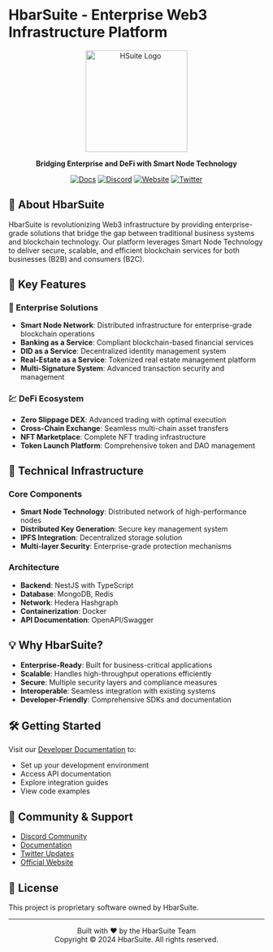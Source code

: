 # HbarSuite - Enterprise Web3 Infrastructure Platform

<p align="center">
  <img src="https://hsuite.finance/wp-content/uploads/2023/08/Hsuite2-300x300.png" width="200" alt="HSuite Logo" />
</p>

<p align="center">
  <strong>Bridging Enterprise and DeFi with Smart Node Technology</strong>
</p>

<p align="center">
  <a href="https://docs.hbarsuite.network/smart-node" target="_blank"><img src="https://img.shields.io/badge/docs-reference-blue.svg" alt="Docs" /></a>
  <a href="https://discord.gg/hbarsuite" target="_blank"><img src="https://img.shields.io/badge/discord-online-brightgreen.svg" alt="Discord"/></a>
  <a href="https://hbarsuite.network" target="_blank"><img src="https://img.shields.io/badge/website-hbarsuite-blue.svg" alt="Website" /></a>
  <a href="https://twitter.com/hbarsuite" target="_blank"><img src="https://img.shields.io/twitter/follow/hbarsuite?style=social" alt="Twitter"/></a>
</p>

## 🌟 About HbarSuite

HbarSuite is revolutionizing Web3 infrastructure by providing enterprise-grade solutions that bridge the gap between traditional business systems and blockchain technology. Our platform leverages Smart Node Technology to deliver secure, scalable, and efficient blockchain services for both businesses (B2B) and consumers (B2C).

## 🚀 Key Features

### 🏢 Enterprise Solutions
- **Smart Node Network**: Distributed infrastructure for enterprise-grade blockchain operations
- **Banking as a Service**: Compliant blockchain-based financial services
- **DID as a Service**: Decentralized identity management system
- **Real-Estate as a Service**: Tokenized real estate management platform
- **Multi-Signature System**: Advanced transaction security and management

### 💹 DeFi Ecosystem
- **Zero Slippage DEX**: Advanced trading with optimal execution
- **Cross-Chain Exchange**: Seamless multi-chain asset transfers
- **NFT Marketplace**: Complete NFT trading infrastructure
- **Token Launch Platform**: Comprehensive token and DAO management

## 🔧 Technical Infrastructure

### Core Components
- **Smart Node Technology**: Distributed network of high-performance nodes
- **Distributed Key Generation**: Secure key management system
- **IPFS Integration**: Decentralized storage solution
- **Multi-layer Security**: Enterprise-grade protection mechanisms

### Architecture
- **Backend**: NestJS with TypeScript
- **Database**: MongoDB, Redis
- **Network**: Hedera Hashgraph
- **Containerization**: Docker
- **API Documentation**: OpenAPI/Swagger

## 💡 Why HbarSuite?

- **Enterprise-Ready**: Built for business-critical applications
- **Scalable**: Handles high-throughput operations efficiently
- **Secure**: Multiple security layers and compliance measures
- **Interoperable**: Seamless integration with existing systems
- **Developer-Friendly**: Comprehensive SDKs and documentation

## 🛠️ Getting Started

Visit our [Developer Documentation](https://docs.hbarsuite.network/smart-node) to:
- Set up your development environment
- Access API documentation
- Explore integration guides
- View code examples

## 🤝 Community & Support

- [Discord Community]([https://discord.gg/hbarsuite](https://discord.gg/BtRCRYvJmB))
- [Documentation](https://docs.hsuite.finance)
- [Twitter Updates](https://twitter.com/hbarsuite)
- [Official Website](https://hsuite.finance)

## 📜 License

This project is proprietary software owned by HbarSuite.

---

<p align="center">
  Built with ❤️ by the HbarSuite Team<br>
  Copyright © 2024 HbarSuite. All rights reserved.
</p>